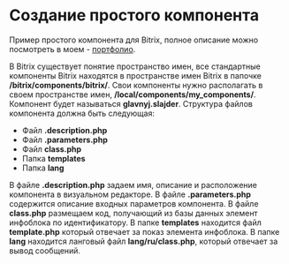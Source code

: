 # Создание простого компонента

Пример простого компонента для Bitrix, полное описание можно посмотреть в моем - [портфолио](https://hmarketing.ru/blog/bitrix/sozdanie-prostogo-komponenta-v-d7/).

В Bitrix существует понятие пространство имен, все стандартные компоненты Bitrix находятся в пространстве имен Bitrix в папочке **/bitrix/components/bitrix/**. Свои компоненты нужно располагать в своем пространстве имен, **/local/components/my_components/**. Компонент будет называться **glavnyj.slajder**. Структура файлов компонента должна быть следующая:

- Файл **.description.php**
- Файл **.parameters.php**
- Файл **class.php**
- Папка **templates**
- Папка **lang**

В файле **.description.php** задаем имя, описание и расположение компонента в визуальном редакторе.
В файле **.parameters.php** содержится описание входных параметров компонента.
В файле **class.php** размещаем код, получающий из базы данных элемент инфоблока по идентификатору.
В папке **templates** находится файл **template.php** который отвечает за показ элемента инфоблока.
В папке **lang** находится ланговый файл **lang/ru/class.php**, который отвечает за вывод сообщений.
